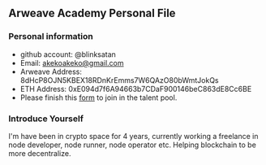 ## Arweave Academy Personal File

### Personal information

- github account: @blinksatan
- Email: akekoakeko@gmail.com
- Arweave Address: 8dHcP8OJN5KBEX18RDnKrEmms7W6QAzO80bWmtJokQs
- ETH Address: 0xE094d7f6A94663b7CDaF900146beC863dE8Cc6BE
- Please finish this [form](https://docs.google.com/forms/d/e/1FAIpQLSfWA5fIIcBgmRppm3jNz5vmf9Mai_QMVil-2pO4r7YKn_Zhtw/viewform?usp=sf_link) to join in the talent pool.

### Introduce Yourself
 I'm have been in crypto space for 4 years, currently working a freelance in node developer, node runner, node operator etc. Helping blockchain to be more decentralize.